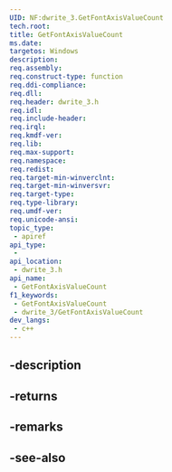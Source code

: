 ```yaml
---
UID: NF:dwrite_3.GetFontAxisValueCount
tech.root: 
title: GetFontAxisValueCount
ms.date: 
targetos: Windows
description: 
req.assembly: 
req.construct-type: function
req.ddi-compliance: 
req.dll: 
req.header: dwrite_3.h
req.idl: 
req.include-header: 
req.irql: 
req.kmdf-ver: 
req.lib: 
req.max-support: 
req.namespace: 
req.redist: 
req.target-min-winverclnt: 
req.target-min-winversvr: 
req.target-type: 
req.type-library: 
req.umdf-ver: 
req.unicode-ansi: 
topic_type:
 - apiref
api_type:
 - 
api_location:
 - dwrite_3.h
api_name:
 - GetFontAxisValueCount
f1_keywords:
 - GetFontAxisValueCount
 - dwrite_3/GetFontAxisValueCount
dev_langs:
 - c++
---
```


## -description

## -returns

## -remarks

## -see-also

